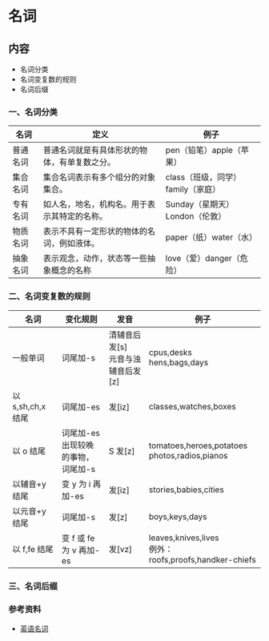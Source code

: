 # 名词

## 内容

- 名词分类
- 名词变复数的规则
- 名词后缀

### 一、名词分类

| 名词     | 定义                                         | 例子                              |
| -------- | -------------------------------------------- | --------------------------------- |
| 普通名词 | 普通名词就是有具体形状的物体，有单复数之分。 | pen（铅笔）apple（苹果）          |
| 集合名词 | 集合名词表示有多个组分的对象集合。           | class（班级，同学）family（家庭） |
| 专有名词 | 如人名，地名，机构名。用于表示其特定的名称。 | Sunday（星期天）London（伦敦）    |
| 物质名词 | 表示不具有一定形状的物体的名词，例如液体。   | paper（纸）water（水）            |
| 抽象名词 | 表示观念，动作，状态等一些抽象概念的名称     | love（爱）danger（危险）          |

### 二、名词变复数的规则

| 名词              | 变化规则                                | 发音                                  | 例子                                                      |
| ----------------- | --------------------------------------- | ------------------------------------- | --------------------------------------------------------- |
| 一般单词          | 词尾加-s                                | 清辅音后发[s]<br/>元音与浊辅音后发[z] | cpus,desks<br/>hens,bags,days                             |
| 以 s,sh,ch,x 结尾 | 词尾加-es                               | 发[iz]                                | classes,watches,boxes                                     |
| 以 o 结尾         | 词尾加-es <br/>出现较晚的事物，词尾加-s | S 发[z]                               | tomatoes,heroes,potatoes<br/>photos,radios,pianos         |
| 以辅音+y 结尾     | 变 y 为 i 再加-es                       | 发[iz]                                | stories,babies,cities                                     |
| 以元音+y 结尾     | 词尾加-s                                | 发[z]                                 | boys,keys,days                                            |
| 以 f,fe 结尾      | 变 f 或 fe 为 v 再加-es                 | 发[vz]                                | leaves,knives,lives<br/>例外：roofs,proofs,handker-chiefs |

### 三、名词后缀

### 参考资料

- [英语名词](https://www.hjenglish.com/cixing/mingciyingyu/)
